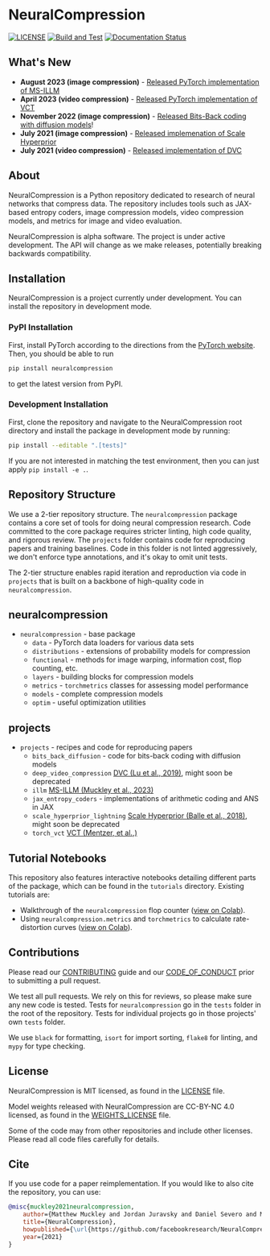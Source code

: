 # NeuralCompression

[![LICENSE](https://img.shields.io/badge/license-MIT-blue.svg)](https://github.com/facebookresearch/NeuralCompression/tree/main/LICENSE)
[![Build and Test](https://github.com/facebookresearch/NeuralCompression/actions/workflows/build-and-test.yml/badge.svg)](https://github.com/facebookresearch/NeuralCompression/actions/workflows/build-and-test.yml) [![Documentation Status](https://readthedocs.org/projects/neuralcompression/badge/?version=latest)](https://neuralcompression.readthedocs.io/en/latest/?badge=latest)

## What's New
- **August 2023 (image compression)** - [Released PyTorch implementation of MS-ILLM](https://github.com/facebookresearch/NeuralCompression/tree/main/projects/illm)
- **April 2023 (video compression)** - [Released PyTorch implementation of VCT](https://github.com/facebookresearch/NeuralCompression/tree/main/projects/torch_vct)
- **November 2022 (image compression)** - [Released Bits-Back coding with diffusion models](https://github.com/facebookresearch/NeuralCompression/tree/main/projects/bits_back_diffusion)!
- **July 2021 (image compression)** - [Released implemenation of Scale Hyperprior](https://github.com/facebookresearch/NeuralCompression/tree/main/projects/scale_hyperprior_lightning)
- **July 2021 (video compression)** - [Released implementation of DVC](https://github.com/facebookresearch/NeuralCompression/tree/main/projects/deep_video_compression)

## About

NeuralCompression is a Python repository dedicated to research of neural
networks that compress data. The repository includes tools such as JAX-based
entropy coders, image compression models, video compression models, and metrics
for image and video evaluation.

NeuralCompression is alpha software. The project is under active development.
The API will change as we make releases, potentially breaking backwards
compatibility.

## Installation

NeuralCompression is a project currently under development. You can install the
repository in development mode.

### PyPI Installation

First, install PyTorch according to the directions from the
[PyTorch website](https://pytorch.org/). Then, you should be able to run

```bash
pip install neuralcompression
```

to get the latest version from PyPI.

### Development Installation

First, clone the repository and navigate to the NeuralCompression root
directory and install the package in development mode by running:

```bash
pip install --editable ".[tests]"
```

If you are not interested in matching the test environment, then you can just
apply `pip install -e .`.

## Repository Structure

We use a 2-tier repository structure. The `neuralcompression` package contains
a core set of tools for doing neural compression research. Code committed to
the core package requires stricter linting, high code quality, and rigorous
review. The `projects` folder contains code for reproducing papers and training
baselines. Code in this folder is not linted aggressively, we don't enforce
type annotations, and it's okay to omit unit tests.

The 2-tier structure enables rapid iteration and reproduction via code in
`projects` that is built on a backbone of high-quality code in
`neuralcompression`.

## neuralcompression

- `neuralcompression` - base package
  - `data` - PyTorch data loaders for various data sets
  - `distributions` - extensions of probability models for compression
  - `functional` - methods for image warping, information cost, flop counting, etc.
  - `layers` - building blocks for compression models
  - `metrics` - `torchmetrics` classes for assessing model performance
  - `models` - complete compression models
  - `optim` - useful optimization utilities

## projects

- `projects` - recipes and code for reproducing papers
  - `bits_back_diffusion` - code for bits-back coding with diffusion models
  - `deep_video_compression` [DVC (Lu et al., 2019)](https://openaccess.thecvf.com/content_CVPR_2019/html/Lu_DVC_An_End-To-End_Deep_Video_Compression_Framework_CVPR_2019_paper.html), might soon be deprecated
  - `illm` [MS-ILLM (Muckley et al., 2023)](https://proceedings.mlr.press/v202/muckley23a.html)
  - `jax_entropy_coders` - implementations of arithmetic coding and ANS in JAX
  - `scale_hyperprior_lightning` [Scale Hyperprior (Balle et al., 2018)](https://arxiv.org/abs/1802.01436), might soon be deprecated
  - `torch_vct` [VCT (Mentzer, et al.,)](https://proceedings.neurips.cc/paper_files/paper/2022/hash/54dcf25318f9de5a7a01f0a4125c541e-Abstract-Conference.html)

## Tutorial Notebooks

This repository also features interactive notebooks detailing different 
parts of the package, which can be found in the `tutorials` directory. 
Existing tutorials are:

- Walkthrough of the `neuralcompression` flop counter ([view on Colab](https://colab.research.google.com/github/facebookresearch/NeuralCompression/blob/main/tutorials/Flop_Count_Example.ipynb)).
- Using `neuralcompression.metrics` and `torchmetrics` to calculate rate-distortion curves ([view on Colab](https://colab.research.google.com/github/facebookresearch/NeuralCompression/blob/main/tutorials/Metrics_Example.ipynb)).

## Contributions

Please read our [CONTRIBUTING](https://github.com/facebookresearch/NeuralCompression/tree/main/.github/CONTRIBUTING.md) guide and our
[CODE_OF_CONDUCT](https://github.com/facebookresearch/NeuralCompression/tree/main/.github/CODE_OF_CONDUCT.md) prior to submitting a pull
request.

We test all pull requests. We rely on this for reviews, so please make sure any
new code is tested. Tests for `neuralcompression` go in the `tests` folder in
the root of the repository. Tests for individual projects go in those projects'
own `tests` folder.

We use `black` for formatting, `isort` for import sorting, `flake8` for
linting, and `mypy` for type checking.

## License

NeuralCompression is MIT licensed, as found in the [LICENSE](https://github.com/facebookresearch/NeuralCompression/tree/main/LICENSE) file.

Model weights released with NeuralCompression are CC-BY-NC 4.0 licensed, as
found in the [WEIGHTS_LICENSE](https://github.com/facebookresearch/NeuralCompression/tree/main/WEIGHTS_LICENSE)
file.

Some of the code may from other repositories and include other licenses.
Please read all code files carefully for details.

## Cite

If you use code for a paper reimplementation. If you would like to also cite
the repository, you can use:

```bibtex
@misc{muckley2021neuralcompression,
    author={Matthew Muckley and Jordan Juravsky and Daniel Severo and Mannat Singh and Quentin Duval and Karen Ullrich},
    title={NeuralCompression},
    howpublished={\url{https://github.com/facebookresearch/NeuralCompression}},
    year={2021}
}
```

